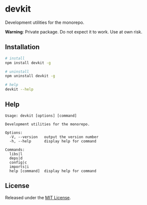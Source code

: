 # devkit

Development utilities for the monorepo.

**Warning**: Private package. Do not expect it to work. Use at own risk.

## Installation

```sh
# install
npm install devkit -g

# uninstall
npm uninstall devkit -g

# help
devkit --help
```

## Help

```
Usage: devkit [options] [command]

Development utilities for the monorepo.

Options:
  -V, --version   output the version number
  -h, --help      display help for command

Commands:
  libs|l
  deps|d
  config|c
  imports|i
  help [command]  display help for command
```

## License

Released under the [MIT License](./LICENSE).
